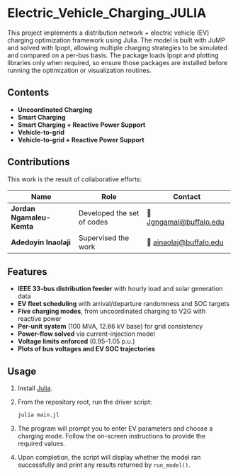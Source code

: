 # Electric_Vehicle_Charging_JULIA
This project implements a distribution network + electric vehicle (EV) charging optimization framework using Julia. The model is built with JuMP and solved with Ipopt, allowing multiple charging strategies to be simulated and compared on a per-bus basis. The package loads Ipopt and plotting libraries only when required, so ensure those packages are installed before running the optimization or visualization routines.
## Contents
- **Uncoordinated Charging**
- **Smart Charging**
- **Smart Charging + Reactive Power Support**
- **Vehicle-to-grid**
- **Vehicle-to-grid + Reactive Power Support**
## Contributions

This work is the result of collaborative efforts:

| Name                 | Role                      | Contact                |
|----------------------|---------------------------|------------------------|
| **Jordan Ngamaleu-Kemta** | Developed the set of codes | 📧 Jgngamal@buffalo.edu|
| **Adedoyin Inaolaji** | Supervised the work        | 📧 ainaolaj@buffalo.edu |
## Features

- **IEEE 33-bus distribution feeder** with hourly load and solar generation data  
- **EV fleet scheduling** with arrival/departure randomness and SOC targets  
- **Five charging modes**, from uncoordinated charging to V2G with reactive power  
- **Per-unit system** (100 MVA, 12.66 kV base) for grid consistency  
- **Power-flow solved** via current-injection model  
- **Voltage limits enforced** (0.95–1.05 p.u.)  
- **Plots of bus voltages and EV SOC trajectories**

## Usage

1. Install [Julia](https://julialang.org/).
2. From the repository root, run the driver script:
   
   ```bash
   julia main.jl
   ```
3. The program will prompt you to enter EV parameters and choose a charging mode.
   Follow the on-screen instructions to provide the required values.
4. Upon completion, the script will display whether the model ran successfully and
   print any results returned by `run_model()`.
